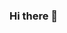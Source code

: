 ### Hi there 👋

<!--
**sudolike/sudolike** is a ✨ _special_ ✨ repository because its `README.md` (this file) appears on your GitHub profile.

Here are some ideas to get you started:

- 🔭 I’m currently working on Computer science.
- 🌱 I’m currently learning Data Structure
- 👯 I’m looking to collaborate on CSCI3251 project
- 🤔 I’m looking for help with Year3 study
- 💬 Ask me about any thing related to C++
- 📫 How to reach me: Add my wechat: Rikyu1234
- 😄 Pronouns: XXX
- ⚡ Fun fact: Play PS5ing~ and Waiting for someone
-->
